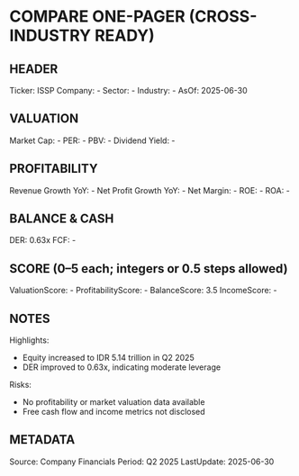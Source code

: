 # COMPARE ONE-PAGER (CROSS-INDUSTRY READY)

## HEADER
Ticker: ISSP
Company: -
Sector: -
Industry: -
AsOf: 2025-06-30

## VALUATION
Market Cap: -
PER: -
PBV: -
Dividend Yield: -

## PROFITABILITY
Revenue Growth YoY: -
Net Profit Growth YoY: -
Net Margin: -
ROE: -
ROA: -

## BALANCE & CASH
DER: 0.63x
FCF: -

## SCORE (0–5 each; integers or 0.5 steps allowed)
ValuationScore: -
ProfitabilityScore: -
BalanceScore: 3.5
IncomeScore: -

## NOTES
Highlights:
- Equity increased to IDR 5.14 trillion in Q2 2025
- DER improved to 0.63x, indicating moderate leverage

Risks:
- No profitability or market valuation data available
- Free cash flow and income metrics not disclosed

## METADATA
Source: Company Financials
Period: Q2 2025
LastUpdate: 2025-06-30
